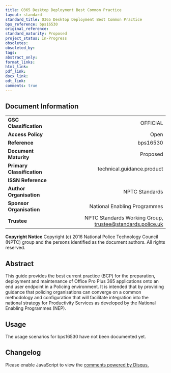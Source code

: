 ```yaml
---
title: O365 Desktop Deployment Best Common Practice
layout: standard
standard_title: O365 Desktop Deployment Best Common Practice
bps_reference: bps16530
original_reference: 
standard_maturity: Proposed
project_status: In-Progress
obsoletes: 
obsoleted_by: 
tags: 
abstract_only:
format_links:
html_link: 
pdf_link: 
docx_link: 
odt_link: 
comments: true
---
```


## Document Information

|||
| :------- | ------: |
| **GSC Classification**     | OFFICIAL |
| **Access Policy**          | Open |
| **Reference**              | bps16530  |
| **Document Maturity**      | Proposed |
| **Primary Classification** | technical.guidance.product |
| **ISSN Reference**         |  |
| **Author Organisation**    |NPTC Standards|
| **Sponsor Organisation**   |National Enabling Programmes|
| **Trustee**                | NPTC Standards Working Group, <a href="mailto:trustee@standards.police.uk?subject=bps16530 O365 Desktop Deployment Best Common Practice">trustee@standards.police.uk |

**Copyright Notice**
Copyright (c) 2016 National Police Technology Council (NPTC) group and the persons identified as the document authors. All rights reserved.

## Abstract
This guide provides the best current practice (BCP) for the preparation, deployment and maintenance of Office Pro Plus 365 applications onto an end user endpoint in a Policing environment.
    It is intended that by providing guidance that policing organisations can converge on a common methodology and configuration that will facilitate integration into the national strategy for Productivity Services as developed by the National Enabling Programmes (NEP).
        
## Usage
The usage scenarios for bps16530 have not been documented yet.

## Changelog

<div id="disqus_thread"></div>
<script>

/**
*  RECOMMENDED CONFIGURATION VARIABLES: EDIT AND UNCOMMENT THE SECTION BELOW TO INSERT DYNAMIC VALUES FROM YOUR PLATFORM OR CMS.
*  LEARN WHY DEFINING THESE VARIABLES IS IMPORTANT: https://disqus.com/admin/universalcode/#configuration-variables*/
/*
var disqus_config = function () {
this.page.url = PAGE_URL;  // Replace PAGE_URL with your page's canonical URL variable
this.page.identifier = PAGE_IDENTIFIER; // Replace PAGE_IDENTIFIER with your page's unique identifier variable
};
*/
(function() { // DON'T EDIT BELOW THIS LINE
var d = document, s = d.createElement('script');
s.src = 'https://nptcstandards.disqus.com/embed.js';
s.setAttribute('data-timestamp', +new Date());
(d.head || d.body).appendChild(s);
})();
</script>
<noscript>Please enable JavaScript to view the <a href="https://disqus.com/?ref_noscript">comments powered by Disqus.</a></noscript>

